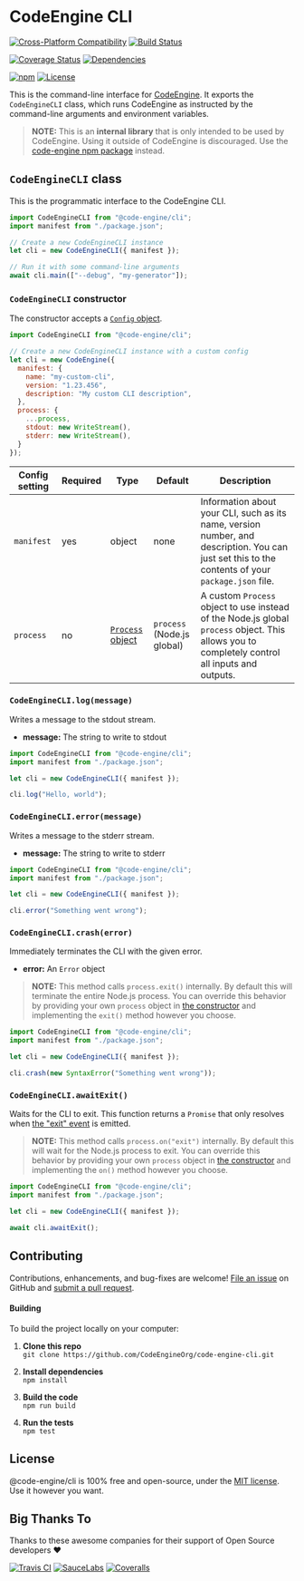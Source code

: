 CodeEngine CLI
======================================

[![Cross-Platform Compatibility](https://engine.codes/img/badges/os-badges.svg)](https://travis-ci.com/CodeEngineOrg/code-engine-cli)
[![Build Status](https://api.travis-ci.com/CodeEngineOrg/code-engine-cli.svg?branch=master)](https://travis-ci.com/CodeEngineOrg/code-engine-cli)

[![Coverage Status](https://coveralls.io/repos/github/CodeEngineOrg/code-engine-cli/badge.svg?branch=master)](https://coveralls.io/github/CodeEngineOrg/code-engine-cli)
[![Dependencies](https://david-dm.org/CodeEngineOrg/code-engine-cli.svg)](https://david-dm.org/CodeEngineOrg/code-engine-cli)

[![npm](https://img.shields.io/npm/v/@code-engine/cli.svg)](https://www.npmjs.com/package/@code-engine/cli)
[![License](https://img.shields.io/npm/l/@code-engine/cli.svg)](LICENSE)



This is the command-line interface for [CodeEngine](https://engine.codes/). It exports the `CodeEngineCLI` class, which runs CodeEngine as instructed by the command-line arguments and environment variables.

> **NOTE:** This is an **internal library** that is only intended to be used by CodeEngine. Using it outside of CodeEngine is discouraged. Use the [code-engine npm package](https://www.npmjs.com/package/code-engine) instead.



`CodeEngineCLI` class
-------------------------------
This is the programmatic interface to the CodeEngine CLI.

```javascript
import CodeEngineCLI from "@code-engine/cli";
import manifest from "./package.json";

// Create a new CodeEngineCLI instance
let cli = new CodeEngineCLI({ manifest });

// Run it with some command-line arguments
await cli.main(["--debug", "my-generator"]);
```


### `CodeEngineCLI` constructor
The constructor accepts a [`Config` object](src/config.ts).

```javascript
import CodeEngineCLI from "@code-engine/cli";

// Create a new CodeEngineCLI instance with a custom config
let cli = new CodeEngine({
  manifest: {
    name: "my-custom-cli",
    version: "1.23.456",
    description: "My custom CLI description",
  },
  process: {
    ...process,
    stdout: new WriteStream(),
    stderr: new WriteStream(),
  }
});
```

|Config setting  |Required |Type    |Default          |Description
|----------------|---------|--------|-----------------|---------------------------------------------------
|`manifest`      |yes      |object  |none             |Information about your CLI, such as its name, version number, and description. You can just set this to the contents of your `package.json` file.
|`process`       |no       |[`Process` object](https://nodejs.org/api/process.html#process_process) |`process` <br>(Node.js global) |A custom `Process` object to use instead of the Node.js global `process` object. This allows you to completely control all inputs and outputs.


### `CodeEngineCLI.log(message)`
Writes a message to the stdout stream.

- **message:** The string to write to stdout

```javascript
import CodeEngineCLI from "@code-engine/cli";
import manifest from "./package.json";

let cli = new CodeEngineCLI({ manifest });

cli.log("Hello, world");
```


### `CodeEngineCLI.error(message)`
Writes a message to the stderr stream.

- **message:** The string to write to stderr

```javascript
import CodeEngineCLI from "@code-engine/cli";
import manifest from "./package.json";

let cli = new CodeEngineCLI({ manifest });

cli.error("Something went wrong");
```


### `CodeEngineCLI.crash(error)`
Immediately terminates the CLI with the given error.

- **error:** An `Error` object

> **NOTE:** This method calls `process.exit()` internally. By default this will terminate the entire Node.js process. You can override this behavior by providing your own `process` object in [the constructor](#codeenginecli-constructor) and implementing the `exit()` method however you choose.

```javascript
import CodeEngineCLI from "@code-engine/cli";
import manifest from "./package.json";

let cli = new CodeEngineCLI({ manifest });

cli.crash(new SyntaxError("Something went wrong"));
```


### `CodeEngineCLI.awaitExit()`
Waits for the CLI to exit. This function returns a `Promise` that only resolves when [the "exit" event](https://nodejs.org/api/process.html#process_event_exit) is emitted.

> **NOTE:** This method calls `process.on("exit")` internally. By default this will wait for the Node.js process to exit. You can override this behavior by providing your own `process` object in [the constructor](#codeenginecli-constructor) and implementing the `on()` method however you choose.

```javascript
import CodeEngineCLI from "@code-engine/cli";
import manifest from "./package.json";

let cli = new CodeEngineCLI({ manifest });

await cli.awaitExit();
```



Contributing
--------------------------
Contributions, enhancements, and bug-fixes are welcome!  [File an issue](https://github.com/CodeEngineOrg/code-engine-cli/issues) on GitHub and [submit a pull request](https://github.com/CodeEngineOrg/code-engine-cli/pulls).

#### Building
To build the project locally on your computer:

1. __Clone this repo__<br>
`git clone https://github.com/CodeEngineOrg/code-engine-cli.git`

2. __Install dependencies__<br>
`npm install`

3. __Build the code__<br>
`npm run build`

4. __Run the tests__<br>
`npm test`



License
--------------------------
@code-engine/cli is 100% free and open-source, under the [MIT license](LICENSE). Use it however you want.



Big Thanks To
--------------------------
Thanks to these awesome companies for their support of Open Source developers ❤

[![Travis CI](https://engine.codes/img/badges/travis-ci.svg)](https://travis-ci.com)
[![SauceLabs](https://engine.codes/img/badges/sauce-labs.svg)](https://saucelabs.com)
[![Coveralls](https://engine.codes/img/badges/coveralls.svg)](https://coveralls.io)
